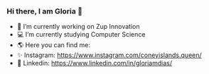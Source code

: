 ### Hi there, I am Gloria 👋

- 💼 I’m currently working on Zup Innovation
- 💻 I’m currently studying Computer Science
- 🌎 Here you can find me:
- ✨ Instagram: https://www.instagram.com/coneyislands.queen/
- 🚀  Linkedin: https://www.linkedin.com/in/gloriamdias/

